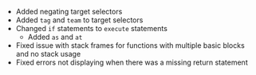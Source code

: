 * Added negating target selectors
* Added `tag` and `team` to target selectors
* Changed `if` statements to `execute` statements
  * Added `as` and `at`
* Fixed issue with stack frames for functions with multiple basic blocks and no stack usage
* Fixed errors not displaying when there was a missing return statement